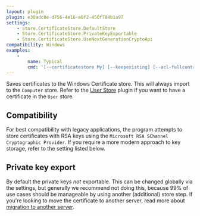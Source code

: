 ```yaml
---
layout: plugin
plugin: e30adc8e-d756-4e16-a6f2-450f784b1a97
settings:
    - Store.CertificateStore.DefaultStore
    - Store.CertificateStore.PrivateKeyExportable
    - Store.CertificateStore.UseNextGenerationCryptoApi
compatibility: Windows
examples:
    - 
        name: Typical
        cmd: '[‑‑certificatestore My] [‑‑keepexisting] [‑‑acl-fullcontrol "network service,administrators"] [‑‑acl-read "myapp"]'  
---
```

Saves certificates to the Windows Certificate store. This will always import to the `Computer` store. Refer to the [User Store](/reference/plugins/store/userstore) plugin if you want to have a certificate in the `User` store.

## Compatibility
For best compatibility with legacy applications, the program attempts to store certificates with RSA keys using the `Microsoft RSA SChannel Cryptographic Provider`. If you require a more modern approach to key storage, refer to the setting listed below.

## Private key export
By default the private keys *not* exportable. This can be changed globally via the settings, but generally we recommend not doing this, because 99% of use cases should be manageable by using another (additional) store step. If you're looking to move the certificate to another server, read more about [migration to another server](/manual/migration).
